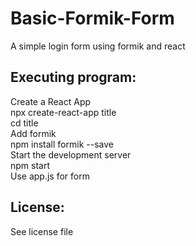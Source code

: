 # Basic-Formik-Form
A simple login form using formik and react

## Executing program:  
Create a React App  
    npx create-react-app title  
    cd title  
Add formik  
    npm install formik --save  
Start the development server  
    npm start  
Use app.js for form  

## License:  
See license file


